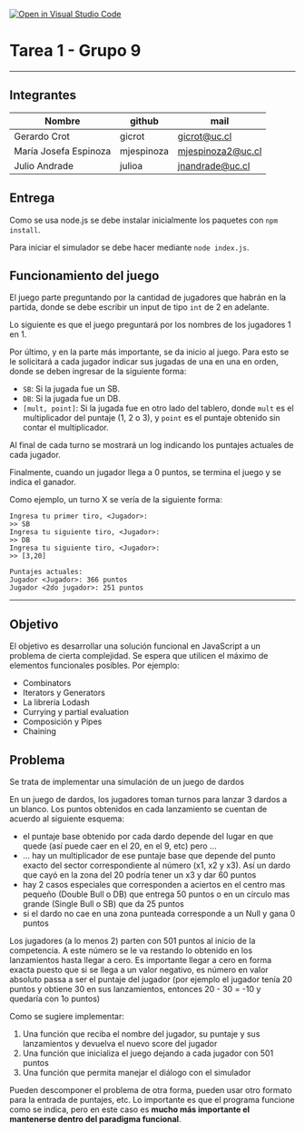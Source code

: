[![Open in Visual Studio Code](https://classroom.github.com/assets/open-in-vscode-f059dc9a6f8d3a56e377f745f24479a46679e63a5d9fe6f495e02850cd0d8118.svg)](https://classroom.github.com/online_ide?assignment_repo_id=7322992&assignment_repo_type=AssignmentRepo)
# Tarea 1 - Grupo 9

---

## Integrantes

| **Nombre**            | **github** | **mail**          |
|-----------------------|------------|-------------------|
| Gerardo Crot          | gicrot     | gicrot@uc.cl      |
| María Josefa Espinoza | mjespinoza | mjespinoza2@uc.cl |
| Julio Andrade         |  julioa    | jnandrade@uc.cl   |

## Entrega

Como se usa node.js se debe instalar inicialmente los paquetes con `npm install`.

Para iniciar el simulador se debe hacer mediante `node index.js`.

## Funcionamiento del juego

El juego parte preguntando por la cantidad de jugadores que habrán en la partida, donde se debe escribir un input de tipo `int` de 2 en adelante.

Lo siguiente es que el juego preguntará por los nombres de los jugadores 1 en 1.

Por último, y en la parte más importante, se da inicio al juego. Para esto se le solicitará a cada jugador indicar sus jugadas de una en una en orden, donde se deben ingresar de la siguiente forma:
* `SB`: Si la jugada fue un SB.
* `DB`: Si la jugada fue un DB.
* `[mult, point]`: Si la jugada fue en otro lado del tablero, donde `mult` es el multiplicador del puntaje (1, 2 o 3), y `point` es el puntaje obtenido sin contar el multiplicador.

Al final de cada turno se mostrará un log indicando los puntajes actuales de cada jugador.

Finalmente, cuando un jugador llega a 0 puntos, se termina el juego y se indica el ganador.

Como ejemplo, un turno X se vería de la siguiente forma:
```
Ingresa tu primer tiro, <Jugador>:
>> SB
Ingresa tu siguiente tiro, <Jugador>:
>> DB
Ingresa tu siguiente tiro, <Jugador>:
>> [3,20]

Puntajes actuales:
Jugador <Jugador>: 366 puntos
Jugador <2do jugador>: 251 puntos
```


--- 
## Objetivo

El objetivo es desarrollar una solución funcional en JavaScript a un problema de cierta complejidad.  Se espera que utilicen el máximo de elementos funcionales posibles.  Por ejemplo:
* Combinators
* Iterators y Generators
* La librería Lodash
* Currying y partial evaluation
* Composición y Pipes
* Chaining 

## Problema

Se trata de implementar una simulación de un juego de dardos

En un juego de dardos, los jugadores toman turnos para lanzar 3 dardos a un blanco.  Los puntos obtenidos en cada lanzamiento se cuentan de acuerdo al siguiente esquema:
* el puntaje base obtenido por cada dardo depende del lugar en que quede (así puede caer en el 20, en el 9, etc) pero ...
* … hay un multiplicador de ese puntaje base que depende del punto exacto del sector correspondiente al número (x1, x2 y x3). Así un dardo que cayó en la zona del 20 podría tener un x3 y dar 60 puntos
* hay 2 casos especiales que corresponden a aciertos en el centro mas pequeño (Double Bull o DB) que entrega 50 puntos o en un círculo mas grande (Single Bull o SB) que da 25 puntos
* si el dardo no cae en una zona punteada corresponde a un Null y gana 0 puntos

Los jugadores (a lo menos 2) parten con 501 puntos al inicio de la competencia.  A este número se le va restando lo obtenido en los lanzamientos hasta llegar a cero.  Es importante llegar a cero en forma exacta puesto que si se llega a un valor negativo, es número en valor absoluto passa a ser el puntaje del jugador (por ejemplo el jugador tenía 20 puntos y obtiene 30 en sus lanzamientos, entonces 20 - 30 = -10 y quedaría con 1o puntos)

Como se sugiere  implementar:
1. Una función que reciba el nombre del jugador, su puntaje y sus lanzamientos y devuelva el nuevo score del jugador
2. Una función que inicializa el juego dejando a cada jugador con 501 puntos
3. Una función que permita manejar el diálogo con el simulador

Pueden descomponer el problema de otra forma, pueden usar otro formato para la entrada de puntajes, etc.  Lo importante es que el programa funcione como se indica, pero en este caso es **mucho más importante el mantenerse dentro del paradigma funcional**.
